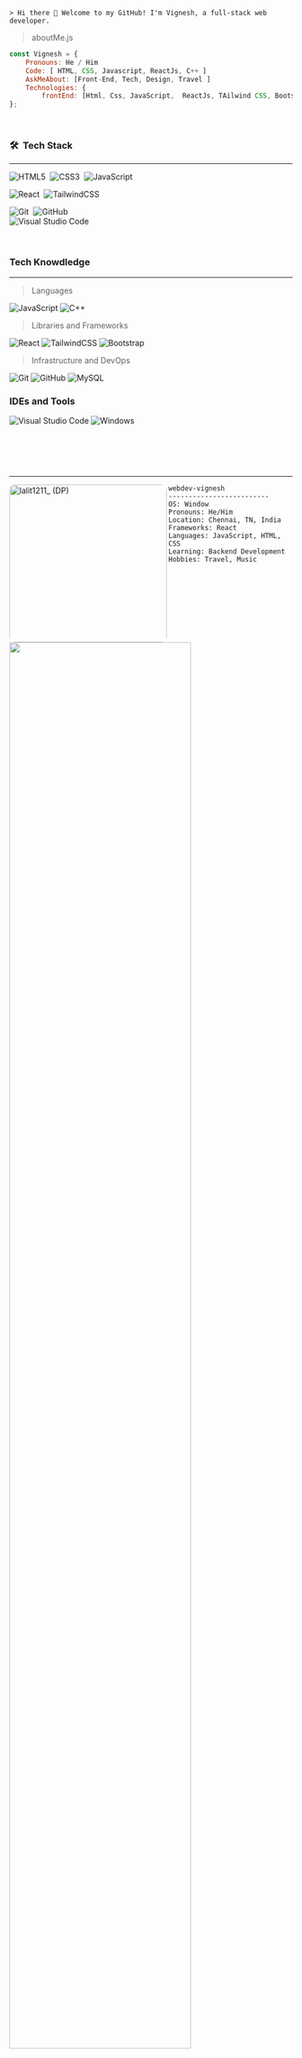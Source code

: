 
```
> Hi there 👋 Welcome to my GitHub! I'm Vignesh, a full-stack web developer.
```

 > aboutMe.js


```javascript
const Vignesh = {
    Pronouns: He / Him
    Code: [ HTML, CSS, Javascript, ReactJs, C++ ]
    AskMeAbout: [Front-End, Tech, Design, Travel ]
    Technologies: {
        frontEnd: [Html, Css, JavaScript,  ReactJs, TAilwind CSS, Bootstrap ]
};
```

&nbsp;
### 🛠 &nbsp;Tech Stack
-------------------------


![HTML5](https://img.shields.io/badge/html5-%23E34F26.svg?style=for-the-badge&logo=html5&logoColor=white)&nbsp;
![CSS3](https://img.shields.io/badge/css3-%231572B6.svg?style=for-the-badge&logo=css3&logoColor=white)&nbsp;
![JavaScript](https://img.shields.io/badge/javascript-%23323330.svg?style=for-the-badge&logo=javascript&logoColor=%23F7DF1E)&nbsp;
<br />

![React](https://img.shields.io/badge/react-%2320232a.svg?style=for-the-badge&logo=react&logoColor=%2361DAFB)&nbsp;
![TailwindCSS](https://img.shields.io/badge/tailwindcss-%2338B2AC.svg?style=for-the-badge&logo=tailwind-css&logoColor=white)&nbsp;
<br />

![Git](https://img.shields.io/badge/git-%23F05033.svg?style=for-the-badge&logo=git&logoColor=white)&nbsp;
![GitHub](https://img.shields.io/badge/github-%23121011.svg?style=for-the-badge&logo=github&logoColor=white)&nbsp;
<br />
![Visual Studio Code](https://img.shields.io/badge/Visual%20Studio%20Code-0078d7.svg?style=for-the-badge&logo=visual-studio-code&logoColor=white)&nbsp;

 
 &nbsp; 
### Tech Knowdledge
-------------------------


> Languages
 
  ![JavaScript](https://img.shields.io/badge/javascript-%23323330.svg?style=for-the-badge&logo=javascript&logoColor=%23F7DF1E)
  ![C++](https://img.shields.io/badge/c++-%2300599C.svg?style=for-the-badge&logo=c%2B%2B&logoColor=white)

> Libraries and Frameworks

 ![React](https://img.shields.io/badge/react-%2320232a.svg?style=for-the-badge&logo=react&logoColor=%2361DAFB)
 ![TailwindCSS](https://img.shields.io/badge/tailwindcss-%2338B2AC.svg?style=for-the-badge&logo=tailwind-css&logoColor=white)
 ![Bootstrap](https://img.shields.io/badge/bootstrap-%23563D7C.svg?style=for-the-badge&logo=bootstrap&logoColor=white)
 
> Infrastructure and DevOps

  ![Git](https://img.shields.io/badge/git-%23F05033.svg?style=for-the-badge&logo=git&logoColor=white)
  ![GitHub](https://img.shields.io/badge/github-%23121011.svg?style=for-the-badge&logo=github&logoColor=white)
 	![MySQL](https://img.shields.io/badge/mysql-%2300f.svg?style=for-the-badge&logo=mysql&logoColor=white)

### IDEs and Tools
  ![Visual Studio Code](https://img.shields.io/badge/Visual%20Studio%20Code-0078d7.svg?style=for-the-badge&logo=visual-studio-code&logoColor=white)
  ![Windows](https://img.shields.io/badge/Windows-0078D6?style=for-the-badge&logo=windows&logoColor=white)

</br>


### &nbsp;
-------------------------
<img align="left" src="https://media.licdn.com/dms/image/C5603AQE9bzPSJz77fw/profile-displayphoto-shrink_800_800/0/1658337651980?e=1680134400&v=beta&t=4ZKQe8yJJCMWSN87bTnITmDxbDGQGpeuDnpM_z5iyp4" alt="lalit1211_ (DP)" width="280" style="border-radius: 10px" /> 

```
webdev-vignesh
-------------------------
OS: Window
Pronouns: He/Him
Location: Chennai, TN, India
Frameworks: React
Languages: JavaScript, HTML, CSS
Learning: Backend Development
Hobbies: Travel, Music
```




<img width="80%" alt="" src="./" />
<p align="center">Hello Buddy, You can call me Vicky ×͜×. Usually, I change your ideas into brand.</p>

<br />

<p align="center">
  <a  href="https://github.com/webdev-vignesh?tab=repositories" target="_blank">Check out my repos 👆</a>
</p>




----------------------------------------------------
<p  align="center">
    <a href="https://www.linkedin.com/in/vignesh-murugan-339260152/" alt="LinkedIn">
        <img src="https://img.shields.io/badge/-LinkedIn-blue?style=flat-square&logo=linkedin" />
    </a>&nbsp;
    <a align="center" href="mailto:vigmurug@gmail.com">
        <img alt="Gmail" src="https://img.shields.io/badge/Gmail-D14836.svg?&style=flat-square&logo=gmail&logoColor=white" />
    </a>
</p>

